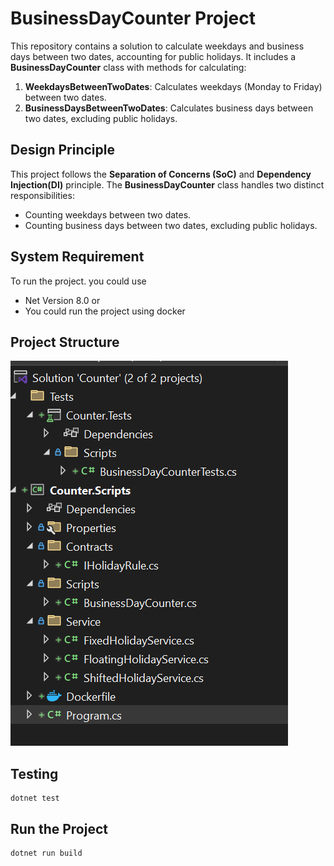# BusinessDayCounter Project

This repository contains a solution to calculate weekdays and business days between two dates, accounting for public holidays. It includes a **BusinessDayCounter** class with methods for calculating:
1. **WeekdaysBetweenTwoDates**: Calculates weekdays (Monday to Friday) between two dates.
2. **BusinessDaysBetweenTwoDates**: Calculates business days between two dates, excluding public holidays.

## Design Principle

This project follows the **Separation of Concerns (SoC)** and  **Dependency Injection(DI)** principle. The **BusinessDayCounter** class handles two distinct responsibilities:
- Counting weekdays between two dates.
- Counting business days between two dates, excluding public holidays.

## System Requirement
To run the project. you could use
- Net Version 8.0
or 
- You could run the project using docker 

## Project Structure

![alt text](image.png)

## Testing
```
dotnet test
```
## Run the Project
```
dotnet run build
```
